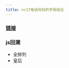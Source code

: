 ```yaml
---
title: nc17电话号码的字母组合
---
```


### [链接](https://leetcode-cn.com/problems/letter-combinations-of-a-phone-number/)













### js回溯

- 全排列
- 皇后
